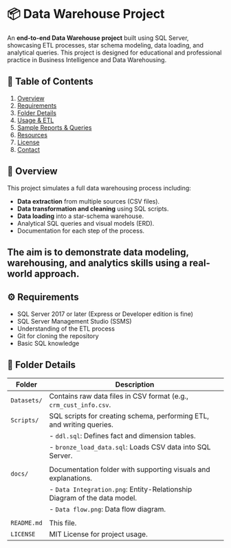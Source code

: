 # 📦 Data Warehouse Project

An **end-to-end Data Warehouse project** built using SQL Server, showcasing ETL processes, star schema modeling, data loading, and analytical queries. This project is designed for educational and professional practice in Business Intelligence and Data Warehousing.


## 📌 Table of Contents

1. [Overview](#-overview)  
2. [Requirements](#-requirements)  
3. [Folder Details](#-folder-details)  
6. [Usage & ETL](#-usage--etl)  
7. [Sample Reports & Queries](#-sample-reports--queries)  
8. [Resources](#-resources)  
9. [License](#-license)  
10. [Contact](#-contact)


## 🧠 Overview

This project simulates a full data warehousing process including:

- **Data extraction** from multiple sources (CSV files).
- **Data transformation and cleaning** using SQL scripts.
- **Data loading** into a star-schema warehouse.
- Analytical SQL queries and visual models (ERD).
- Documentation for each step of the process.

The aim is to demonstrate data modeling, warehousing, and analytics skills using a real-world approach.
---

## ⚙️ Requirements

- SQL Server 2017 or later (Express or Developer edition is fine)
- SQL Server Management Studio (SSMS)
- Understanding of the ETL process
- Git for cloning the repository
- Basic SQL knowledge


## 📂 Folder Details

| Folder        | Description                                                                 |
|---------------|-----------------------------------------------------------------------------|
| `Datasets/`   | Contains raw data files in CSV format (e.g., `crm_cust_info.csv`. |
| `Scripts/`    | SQL scripts for creating schema, performing ETL, and writing queries.       |
|               | - `ddl.sql`: Defines fact and dimension tables.                  |
|               | - `bronze_load_data.sql`: Loads CSV data into SQL Server.                     |
|               |              
| `docs/`       | Documentation folder with supporting visuals and explanations.              |
|               | - `Data Integration.png`: Entity-Relationship Diagram of the data model.                |
|               | - `Data flow.png`: Data flow diagram.                            |
|               |     |
| `README.md`   | This file.                                                                 |
| `LICENSE`     | MIT License for project usage.                                              |



